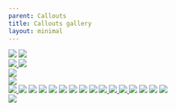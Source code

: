 ```yaml
---
parent: Callouts
title: Callouts gallery
layout: minimal
---
```


<div class="masonry" id="macy-container">
<a class="masonry-item" href="{% link docs/callouts/autopsy.md %}"><img src="{% link images/callouts/autopsy.webp %}"></a>
<a class="masonry-item" href="{% link docs/callouts/cards-deck.md %}">
<img src="{% link images/callouts/cards-deck.webp %}"><br>
<img src="{% link images/callouts/cards-deck-gif.webp %}">
</a>
<a class="masonry-item" href="{% link docs/callouts/clue.md %}">
<img src="{% link images/callouts/clue-b.webp %}"><br>
<img src="{% link images/callouts/clue-c.webp %}"><br>
<img src="{% link images/callouts/clue-d.webp %}"><br>
<img src="{% link images/callouts/clue-ripped-a.webp %}">
</a>
<a class="masonry-item" href="{% link docs/callouts/comic.md %}"><img src="{% link images/callouts/comic.webp %}"></a>
<a class="masonry-item" href="{% link docs/callouts/conversation.md %}"><img src="{% link images/callouts/conversation.webp %}"></a>
<a class="masonry-item" href="{% link docs/callouts/email.md %}"><img src="{% link images/callouts/email.webp %}"></a>
<a class="masonry-item" href="{% link docs/callouts/fas-infobox.md %}"><img src="{% link images/callouts/fas-infobox-1.webp %}"></a>
<a class="masonry-item" href="{% link docs/callouts/film-strip.md %}"><img src="{% link images/callouts/film-strip.webp %}"></a>
<a class="masonry-item" href="{% link docs/callouts/letter.md %}"><img src="{% link images/callouts/letter.webp %}"></a>
<a class="masonry-item" href="{% link docs/callouts/paper-fold.md %}"><img src="{% link images/callouts/paper-fold.webp %}"></a>
<a class="masonry-item" href="{% link docs/callouts/pinned.md %}"><img src="{% link images/callouts/pinned.webp %}"></a>
<a class="masonry-item" href="{% link docs/callouts/poem.md %}">
<img src="{% link images/callouts/poem.webp %}">
<img src="{% link images/callouts/poem-frame.webp %}">
<img src="{% link images/callouts/poem-floral.webp %}">
</a>
<a class="masonry-item" href="{% link docs/callouts/polaroid.md %}"><img src="{% link images/callouts/polaroid-center.webp %}"></a>
<a class="masonry-item" href="{% link docs/callouts/profile.md %}"><img src="{% link images/callouts/profile.webp %}"></a>
<a class="masonry-item" href="{% link docs/callouts/screen.md %}"><img src="{% link images/callouts/screen.webp %}"></a>
<a class="masonry-item" href="{% link docs/callouts/timeline.md %}">
<img src="{% link images/callouts/timeline.webp %}"><br>
<img src="{% link images/callouts/timeline-horizontal.webp %}">
</a>
</div>




<!-- https://github.com/bigbite/macy.js -->
<script src="https://cdn.jsdelivr.net/npm/macy@2"></script>

<script>
var macyInstance = Macy({
    container: '#macy-container',
    trueOrder: false,
    waitForImages: true,
    margin: 24,
    columns: 5,
    breakAt: {
        1200: 5,
        940: 3,
        520: 2,
        400: 1
    }
});
</script>